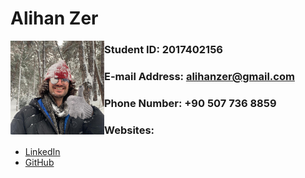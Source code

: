 # Alihan Zer

<img src="pp.jpg" alt="Alihan Zer" width="150" style="float: left"/>



### Student ID: 2017402156

### E-mail Address: alihanzer@gmail.com

### Phone Number: +90 507 736 8859

### Websites:

* [LinkedIn](https://www.linkedin.com/in/alihan-zer/)
* [GitHub](https://github.com/alihanzer)